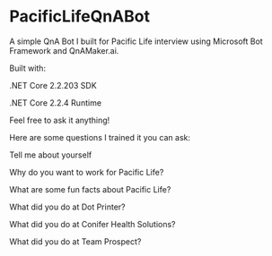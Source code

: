 # PacificLifeQnABot
A simple QnA Bot I built for Pacific Life interview using Microsoft Bot Framework and QnAMaker.ai.

Built with:

.NET Core 2.2.203 SDK

.NET Core 2.2.4 Runtime


Feel free to ask it anything!


Here are some questions I trained it you can ask:

Tell me about yourself

Why do you want to work for Pacific Life?

What are some fun facts about Pacific Life?

What did you do at Dot Printer?

What did you do at Conifer Health Solutions?

What did you do at Team Prospect?

